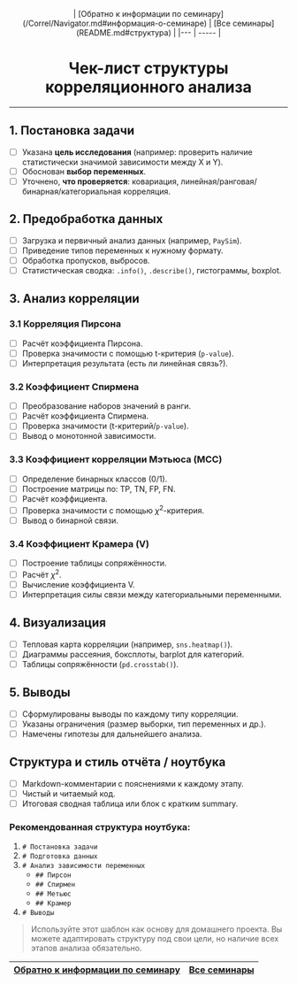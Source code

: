 <div align='center'> | [Обратно к информации по семинару](/Correl/Navigator.md#информация-о-семинаре) | [Все семинары](README.md#структура) |
|--- | ----- | </div>

# <div align = 'center'> Чек-лист структуры корреляционного анализа </div>

---

## 1. Постановка задачи
- [ ] Указана **цель исследования** (например: проверить наличие статистически значимой зависимости между X и Y).
- [ ] Обоснован **выбор переменных**.
- [ ] Уточнено, **что проверяется**: ковариация, линейная/ранговая/бинарная/категориальная корреляция.

## 2. Предобработка данных
- [ ] Загрузка и первичный анализ данных (например, `PaySim`).
- [ ] Приведение типов переменных к нужному формату.
- [ ] Обработка пропусков, выбросов.
- [ ] Статистическая сводка: `.info()`, `.describe()`, гистограммы, boxplot.

## 3. Анализ корреляции

### 3.1 Корреляция Пирсона
- [ ] Расчёт коэффициента Пирсона.
- [ ] Проверка значимости с помощью t-критерия (`p-value`).
- [ ] Интерпретация результата (есть ли линейная связь?).

### 3.2 Коэффициент Спирмена
- [ ] Преобразование наборов значений в ранги.
- [ ] Расчёт коэффициента Спирмена.
- [ ] Проверка значимости (t-критерий/`p-value`).
- [ ] Вывод о монотонной зависимости.

### 3.3 Коэффициент корреляции Мэтьюса (MCC)
- [ ] Определение бинарных классов (0/1).
- [ ] Построение матрицы по: TP, TN, FP, FN.
- [ ] Расчёт коэффициента.
- [ ] Проверка значимости с помощью $\chi^2$-критерия.
- [ ] Вывод о бинарной связи.

### 3.4 Коэффициент Крамера (V)
- [ ] Построение таблицы сопряжённости.
- [ ] Расчёт $\chi^2$.
- [ ] Вычисление коэффициента V.
- [ ] Интерпретация силы связи между категориальными переменными.

## 4. Визуализация
- [ ] Тепловая карта корреляции (например, `sns.heatmap()`).
- [ ] Диаграммы рассеяния, боксплоты, barplot для категорий.
- [ ] Таблицы сопряжённости (`pd.crosstab()`).

## 5. Выводы
- [ ] Сформулированы выводы по каждому типу корреляции.
- [ ] Указаны ограничения (размер выборки, тип переменных и др.).
- [ ] Намечены гипотезы для дальнейшего анализа.

## Структура и стиль отчёта / ноутбука
- [ ] Markdown-комментарии с пояснениями к каждому этапу.
- [ ] Чистый и читаемый код.
- [ ] Итоговая сводная таблица или блок с кратким summary.

### Рекомендованная структура ноутбука:
1. `# Постановка задачи`
2. `# Подготовка данных`
3. `# Анализ зависимости переменных`
   - `## Пирсон`
   - `## Спирмен`
   - `## Метьюс`
   - `## Крамер`
4. `# Выводы`

> Используйте этот шаблон как основу для домашнего проекта. Вы можете адаптировать структуру под свои цели, но наличие всех этапов анализа обязательно.


| [Обратно к информации по семинару](/Correl/Navigator.md#информация-о-семинаре) | [Все семинары](README.md#структура) |
|--- | ----- |
